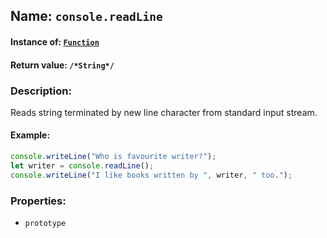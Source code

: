 ## Name: `console.readLine`

#### Instance of: [`Function`](Function.md)

#### Return value: `/*String*/`

### Description:

Reads string terminated by new line character 
from standard input stream.

#### Example:

```js
console.writeLine("Who is favourite writer?");
let writer = console.readLine();
console.writeLine("I like books written by ", writer, " too.");
```

### Properties:

- `prototype`


